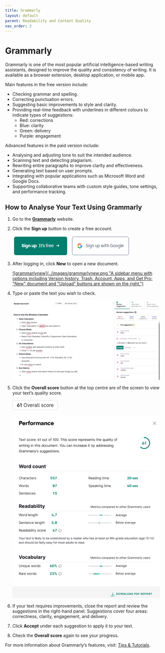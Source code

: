 ```yaml
---
title: Grammarly
layout: default
parent: Readability and Content Quality
nav_order: 3
---
```


# Grammarly

Grammarly is one of the most popular artificial intelligence-based writing assistants, designed to improve the quality and consistency of writing. It is available as a browser extension, desktop application, or mobile app.

Main features in the free version include:

*  Checking grammar and spelling.
*  Correcting punctuation errors. 
*  Suggesting basic improvements to style and clarity.
*  Providing real-time feedback with underlines in different colours to indicate types of suggestions: 
   *  Red: corrections
   *  Blue: clarity
   *  Green: delivery
   *  Purple: engagement

Advanced features in the paid version include: 

*  Analysing and adjusting tone to suit the intended audience.
*  Scanning text and detecting plagiarism. 
*  Rewriting entire paragraphs to improve clarity and effectiveness.
*  Generating text based on user prompts.
*  Integrating with popular applications such as Microsoft Word and Google Docs.
*  Supporting collaborative teams with custom style guides, tone settings, and performance tracking.

## How to Analyse Your Text Using Grammarly

1. Go to the [**Grammarly**](https://app.grammarly.com/) website.
2. Click the **Sign up** button to create a free account. 
 
   [![grammarlysignup](../images/grammarlysignup.png "An interface showing the option to sign up by creating a free account or with an existing Google account.")](../images/grammarlysignup.png)

3. After logging in, click **New** to open a new document.
   
   [![grammarlynew](../images/grammarlynew.png "A sidebar menu with options including Version history, Trash, Account, Apps, and Get Pro; "New" document and "Upload" buttons are shown on the right.")](../images/grammarlynew.png)

4. Type or paste the text you wish to check.
   
   [![grammarlysample](../images/grammarlysample.png "A screenshot of a document explaining how to use the Windows Calculator, with step-by-step instructions and editing suggestions visible on the right side.")](../images/grammarlysample.png)

5. Click the **Overall score** button at the top centre are of the screen to view your text’s quality score.
   
   [![grammarlyscore](../images/grammarlyscore.png "A rectangular box displaying the text 61 Overall score in bold black font on a white background.")](../images/grammarlyscore.png)

   [![grammarlyreport](../images/grammarlyreport.png "A Grammarly performance report shows a text score of 61/100, word count (557 words), readability score (67), unique words (60%), rare words (23%), and average reading and speaking times. A Download PDF Report button is at the bottom.")](../images/grammarlyreport.png)

6. If your text requires improvements, close the report and review the suggestions in the right-hand panel. Suggestions cover four areas: correctness, clarity, engagement, and delivery.
7. Click **Accept** under each suggestion to apply it to your text.
8. Check the **Overall score** again to see your progress.

For more information about Grammarly’s features, visit: [Tips & Tutorials](https://support.grammarly.com/hc/en-us/categories/115000018631-Tips-Tutorials).
